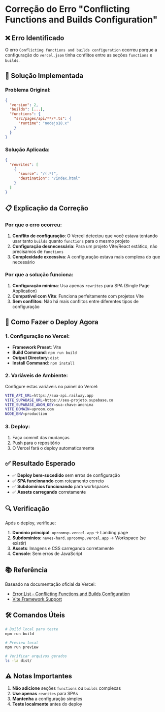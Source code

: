 # Correção do Erro "Conflicting Functions and Builds Configuration"

## ❌ Erro Identificado

O erro `Conflicting functions and builds configuration` ocorreu porque a configuração do `vercel.json` tinha conflitos entre as seções `functions` e `builds`.

## 🔧 Solução Implementada

### **Problema Original:**
```json
{
  "version": 2,
  "builds": [...],
  "functions": {
    "src/pages/api/**/*.ts": {
      "runtime": "nodejs18.x"
    }
  }
}
```

### **Solução Aplicada:**
```json
{
  "rewrites": [
    {
      "source": "/(.*)",
      "destination": "/index.html"
    }
  ]
}
```

## 📋 Explicação da Correção

### **Por que o erro ocorreu:**
1. **Conflito de configuração**: O Vercel detectou que você estava tentando usar tanto `builds` quanto `functions` para o mesmo projeto
2. **Configuração desnecessária**: Para um projeto Vite/React estático, não precisamos de `functions`
3. **Complexidade excessiva**: A configuração estava mais complexa do que necessário

### **Por que a solução funciona:**
1. **Configuração mínima**: Usa apenas `rewrites` para SPA (Single Page Application)
2. **Compatível com Vite**: Funciona perfeitamente com projetos Vite
3. **Sem conflitos**: Não há mais conflitos entre diferentes tipos de configuração

## 🚀 Como Fazer o Deploy Agora

### **1. Configuração no Vercel:**
- **Framework Preset**: Vite
- **Build Command**: `npm run build`
- **Output Directory**: `dist`
- **Install Command**: `npm install`

### **2. Variáveis de Ambiente:**
Configure estas variáveis no painel do Vercel:
```bash
VITE_API_URL=https://sua-api.railway.app
VITE_SUPABASE_URL=https://seu-projeto.supabase.co
VITE_SUPABASE_ANON_KEY=sua-chave-anonima
VITE_DOMAIN=uproom.com
NODE_ENV=production
```

### **3. Deploy:**
1. Faça commit das mudanças
2. Push para o repositório
3. O Vercel fará o deploy automaticamente

## ✅ Resultado Esperado

- ✅ **Deploy bem-sucedido** sem erros de configuração
- ✅ **SPA funcionando** com roteamento correto
- ✅ **Subdomínios funcionando** para workspaces
- ✅ **Assets carregando** corretamente

## 🔍 Verificação

Após o deploy, verifique:
1. **Domínio principal**: `uproomvp.vercel.app` → Landing page
2. **Subdomínios**: `neves-hard.uproomvp.vercel.app` → Workspace (se existir)
3. **Assets**: Imagens e CSS carregando corretamente
4. **Console**: Sem erros de JavaScript

## 📚 Referência

Baseado na documentação oficial da Vercel:
- [Error List - Conflicting Functions and Builds Configuration](https://vercel.com/docs/errors/error-list#conflicting-functions-and-builds-configuration)
- [Vite Framework Support](https://vercel.com/docs/frameworks/vite)

## 🛠️ Comandos Úteis

```bash
# Build local para teste
npm run build

# Preview local
npm run preview

# Verificar arquivos gerados
ls -la dist/
```

## ⚠️ Notas Importantes

1. **Não adicione** seções `functions` ou `builds` complexas
2. **Use apenas** `rewrites` para SPAs
3. **Mantenha** a configuração simples
4. **Teste localmente** antes do deploy
